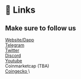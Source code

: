 # 📎 Links

## Make sure to follow us

[Website/Dapp](https://www.web3whales.app/home)\
[Telegram](https://t.me/Web3Whales\_portal)\
[Twitter](https://twitter.com/Web3\_Whales)\
[Discord](https://discord.gg/yeMQeVnBvY)\
[Youtube](https://www.youtube.com/@Web3Whales)\
Coinmarketcap (TBA)\
[Coingecko ](https://www.coingecko.com/en/coins/web3-whales)\
